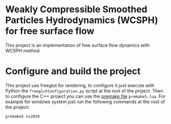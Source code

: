 # Weakly Compressible Smoothed Particles Hydrodynamics (WCSPH) for free surface flow 

This project is an implementation of free surface flow dynamics with WCSPH method.

# Configure and build the project

This project use freeglut for rendering, to configure it just execute with Python the `freeglutConfiguration.py` script at the root of the project. Then to configure the C++ project you can use the [premake file](https://premake.github.io/download) `premake5.lua`. For example for windows system just run the following commands at the root of the project:
```
premake5 vs2019
``` 